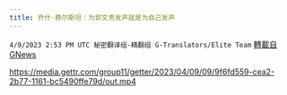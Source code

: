 ```yaml
---
title: 乔什·费尔斯坦：为郭文贵发声就是为自己发声
---
```

`4/9/2023 2:53 PM UTC 秘密翻译组-精翻组 G-Translators/Elite Team` [轉載自GNews](https://gnews.org/articles/1081549)


https://media.gettr.com/group11/getter/2023/04/09/09/9f6fd559-cea2-2b77-1161-bc5490ffe79d/out.mp4
